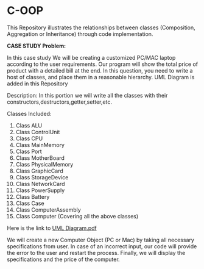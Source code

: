 # C-OOP
This Repository illustrates the relationships between classes (Composition, Aggregation or Inheritance) through code implementation.

**CASE STUDY Problem:**

In this case study We will be creating a customized PC/MAC laptop according to the user requirements.
Our program will show the total price of product with a detailed bill at the end.
In this question, you need to write a host of classes, and place them in a reasonable hierarchy. 
UML Diagram is added in this Repository

Description: 
In this portion we will write all the classes with their constructors,destructors,getter,setter,etc. 

Classes Included:
1. Class ALU
2. Class ControlUnit
3. Class CPU 
4. Class MainMemory
5. Class Port
6. Class MotherBoard
7. Class PhysicalMemory
8. Class GraphicCard
9. Class StorageDevice
10. Class NetworkCard
11. Class PowerSupply
12. Class Battery
13. Class Case
14. Class ComputerAssembly
15. Class Computer (Covering all the above classes)

Here is the link to [UML Diagram.pdf](https://github.com/AKA-5/C-OOP/files/15113156/UML.Diagram.pdf)

 
We will create a new Computer Object (PC or Mac) by taking all necessary 
specifications from user. In case of an incorrect input, our code will provide the error to the user and restart the 
process. Finally, we will display the specifications and the price of the computer. 


